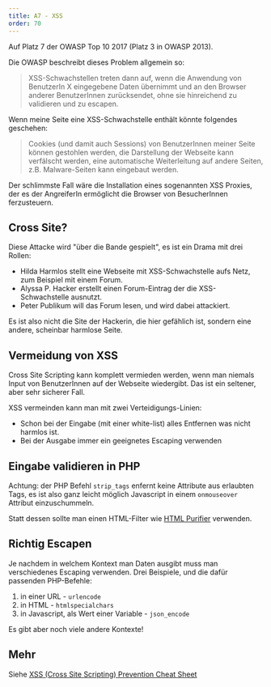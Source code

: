 ```yaml
---
title: A7 - XSS
order: 70
---
```


Auf Platz 7 der OWASP Top 10 2017 (Platz 3 in OWASP 2013).

Die OWASP beschreibt dieses Problem allgemein so:

> XSS-Schwachstellen treten dann auf, wenn die Anwendung von BenutzerIn X eingegebene Daten übernimmt und an den Browser anderer BenutzerInnen zurücksendet, ohne sie hinreichend zu validieren und zu escapen.

Wenn meine Seite eine XSS-Schwachstelle enthält könnte folgendes geschehen:

> Cookies (und damit auch Sessions) von BenutzerInnen meiner Seite können gestohlen werden, die Darstellung der Webseite kann verfälscht werden, eine automatische Weiterleitung auf andere Seiten, z.B. Malware-Seiten kann eingebaut werden.

Der schlimmste Fall wäre die Installation eines sogenannten XSS Proxies, der es der AngreiferIn ermöglicht die Browser von BesucherInnen ferzusteuern.

## Cross Site?

Diese Attacke wird "über die Bande gespielt", es ist ein Drama mit drei Rollen:

- Hilda Harmlos stellt eine Webseite mit XSS-Schwachstelle aufs Netz, zum Beispiel mit einem Forum.
- Alyssa P. Hacker erstellt einen Forum-Eintrag der die XSS-Schwachstelle ausnutzt.
- Peter Publikum will das Forum lesen, und wird dabei attackiert.

Es ist also nicht die Site der Hackerin, die hier gefählich ist, sondern eine andere, scheinbar
harmlose Seite.

## Vermeidung von XSS

Cross Site Scripting kann komplett vermieden werden, wenn man niemals Input von BenutzerInnen auf der Webseite wiedergibt.
Das ist ein seltener, aber sehr sicherer Fall.

XSS vermeinden kann man mit zwei Verteidigungs-Linien:

- Schon bei der Eingabe (mit einer white-list) alles Entfernen was nicht harmlos ist.
- Bei der Ausgabe immer ein geeignetes Escaping verwenden

## Eingabe validieren in PHP

Achtung: der PHP Befehl `strip_tags` enfernt keine Attribute aus erlaubten Tags, es ist
also ganz leicht möglich Javascript in einem `onmouseover` Attribut einzuschummeln.

Statt dessen sollte man einen HTML-Filter wie [HTML Purifier](http://htmlpurifier.org/) verwenden.

## Richtig Escapen

Je nachdem in welchem Kontext man Daten ausgibt muss man verschiedenes Escaping verwenden.
Drei Beispiele, und die dafür passenden PHP-Befehle:

1. in einer URL - `urlencode`
2. in HTML - `htmlspecialchars`
3. in Javascript, als Wert einer Variable - `json_encode`

Es gibt aber noch viele andere Kontexte!

## Mehr

Siehe [XSS (Cross Site Scripting) Prevention Cheat Sheet](https://github.com/OWASP/CheatSheetSeries/blob/master/cheatsheets/Cross_Site_Scripting_Prevention_Cheat_Sheet.md)
